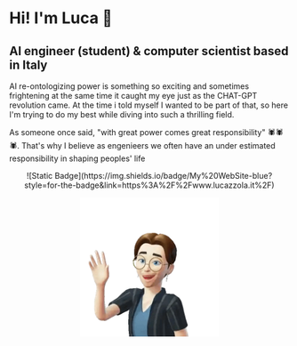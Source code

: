# Hi! I'm Luca 👋
## AI engineer (student) & computer scientist based in Italy

AI re-ontologizing power is something so exciting and sometimes frightening at the same time it caught my eye just as the CHAT-GPT revolution came. At the time i told myself I wanted to be part of that, so here I'm trying to do my best while diving into such a thrilling field.

As someone once said, "with great power comes great responsibility" 🕷🕷🕷.
That's why I believe as engenieers we often have an under estimated responsibility in shaping peoples' life

<p align="center">![Static Badge](https://img.shields.io/badge/My%20WebSite-blue?style=for-the-badge&link=https%3A%2F%2Fwww.lucazzola.it%2F)</p>
<p align="center"><img src="images/avatar-HI.png" width="250"></p>
